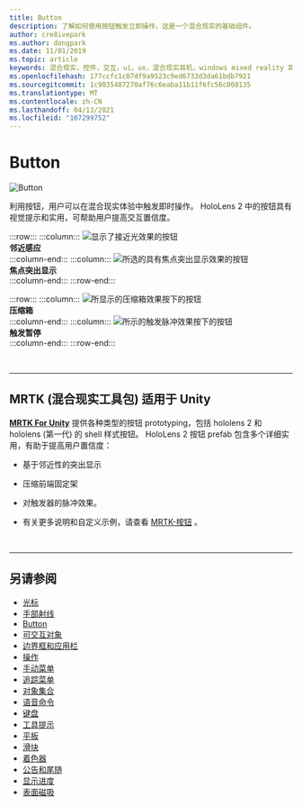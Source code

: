 ```yaml
---
title: Button
description: 了解如何使用按钮触发立即操作，这是一个混合现实的基础组件。
author: cre8ivepark
ms.author: dongpark
ms.date: 11/01/2019
ms.topic: article
keywords: 混合现实，控件，交互，ui，ux，混合现实耳机，windows mixed reality 耳机，虚拟现实耳机，HoloLens，MRTK，混合现实工具包，按钮
ms.openlocfilehash: 177ccfc1c07df9a9523c9ed6733d3da61bdb7921
ms.sourcegitcommit: 1c9035487270af76c6eaba11b11f6fc56c008135
ms.translationtype: MT
ms.contentlocale: zh-CN
ms.lasthandoff: 04/13/2021
ms.locfileid: "107299752"
---
```

# <a name="button"></a>Button

![Button](images/UX_Hero_Button.jpg)

利用按钮，用户可以在混合现实体验中触发即时操作。 HoloLens 2 中的按钮具有视觉提示和实用，可帮助用户提高交互置信度。 

:::row:::
    :::column:::
       ![显示了接近光效果的按钮](images/UX_Button_Affordance_ProximityLight.jpg)<br>
       **邻近感应**<br>
    :::column-end:::
    :::column:::
       ![所选的具有焦点突出显示效果的按钮](images/UX_Button_Affordance_FocusHighlight.jpg)<br>
        **焦点突出显示**<br>
    :::column-end:::
:::row-end:::

:::row:::
    :::column:::
       ![所显示的压缩箱效果按下的按钮](images/UX_Button_Affordance_Compression.jpg)<br>
       **压缩箱**<br>
    :::column-end:::
    :::column:::
       ![所示的触发脉冲效果按下的按钮](images/UX_Button_Affordance_Pulse.jpg)<br>
        **触发暂停**<br>
    :::column-end:::
:::row-end:::

<br>

---

## <a name="button-in-mrtkmixed-reality-toolkit-for-unity"></a>MRTK (混合现实工具包) 适用于 Unity
**[MRTK For Unity](https://github.com/Microsoft/MixedRealityToolkit-Unity)** 提供各种类型的按钮 prototyping，包括 hololens 2 和 hololens (第一代) 的 shell 样式按钮。 HoloLens 2 按钮 prefab 包含多个详细实用，有助于提高用户置信度：

* 基于邻近性的突出显示
* 压缩前端固定架
* 对触发器的脉冲效果。

* 有关更多说明和自定义示例，请查看 [MRTK-按钮](https://docs.microsoft.com/windows/mixed-reality/mrtk-unity/features/ux-building-blocks/button) 。

<br>

---

## <a name="see-also"></a>另请参阅

* [光标](cursors.md)
* [手部射线](point-and-commit.md)
* [Button](button.md)
* [可交互对象](interactable-object.md)
* [边界框和应用栏](app-bar-and-bounding-box.md)
* [操作](direct-manipulation.md)
* [手动菜单](hand-menu.md)
* [追踪菜单](near-menu.md)
* [对象集合](object-collection.md)
* [语音命令](voice-input.md)
* [键盘](keyboard.md)
* [工具提示](tooltip.md)
* [平板](slate.md)
* [滑块](slider.md)
* [着色器](shader.md)
* [公告和尾随](billboarding-and-tag-along.md)
* [显示进度](progress.md)
* [表面磁吸](surface-magnetism.md)
